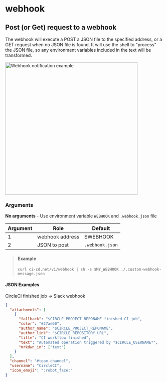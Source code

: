 # webhook
## Post (or Get) request to a webhook
The webhook will execute a POST a JSON file to the specified address, or a GET request when no JSON file is found. It will use the shell to "process" the JSON file, so any environment variables included in the text will be transformed.

<img width="422" alt="Webhook notification example" src="https://user-images.githubusercontent.com/516342/37597214-66cdc4ec-2b87-11e8-94a9-0830dc222d1a.png">


### Arguments
**No arguments** - Use environment variable `WEBHOOK` and `.webhook.json` file

| Argument | Role | Default
| --- | --- | ---
| 1 | webhook address | $WEBHOOK
| 2 | JSON to post | `.webhook.json`

> #### Example
> `curl ci-cd.net/v1/webhook | sh -s $MY_WEBHOOK ./.custom-webhook-message.json`

#### JSON Examples
CircleCI finished job -> Slack webhook
```json
{
  "attachments": [
    {
      "fallback": "$CIRCLE_PROJECT_REPONAME finished CI job",
      "color": "#27ae60",
      "author_name": "$CIRCLE_PROJECT_REPONAME",
      "author_link": "$CIRCLE_REPOSITORY_URL",
      "title": "CI workflow finished",
      "text": "Automated operation triggered by *$CIRCLE_USERNAME*",
      "mrkdwn_in": ["text"]
    }
  ],
  "channel": "#team-channel",
  "username": "CircleCI",
  "icon_emoji": ":robot_face:"
}
```
